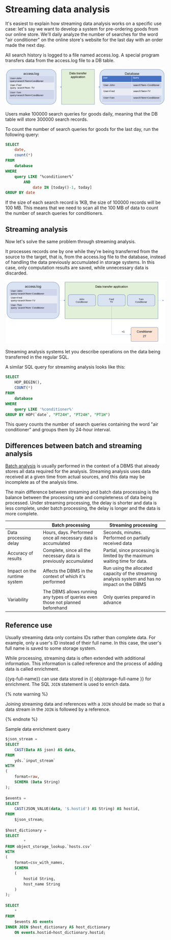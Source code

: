 # Streaming data analysis

It's easiest to explain how streaming data analysis works on a specific use case: let's say we want to develop a system for pre-ordering goods from our online store. We'll daily analyze the number of searches for the word "air conditioner" on the online store's website for the last day with an order made the next day.

All search history is logged to a file named access.log. A special program transfers data from the access.log file to a DB table.

![](../_assets/streaming-exp-1.png)

Users make 100000 search queries for goods daily, meaning that the DB table will store 300000 search records.

To count the number of search queries for goods for the last day, run the following query:

```sql
SELECT
    date,
    count(*)
FROM
    database
WHERE
    query LIKE ‘%conditioner%’
        AND
            date IN [today()-1, today]
GROUP BY date
```

If the size of each search record is 1KB, the size of 100000 records will be 100 MB. This means that we need to scan all the 100 MB of data to count the number of search queries for conditioners.

## Streaming analysis

Now let's solve the same problem through streaming analysis.

It processes records one by one while they're being transferred from the source to the target, that is, from the access.log file to the database, instead of handling the data previously accumulated in storage systems. In this case, only computation results are saved, while unnecessary data is discarded.

![](../_assets/streaming-exp-2.png)

Streaming analysis systems let you describe operations on the data being transferred in the regular SQL.

A similar SQL query for streaming analysis looks like this:

```sql
SELECT
    HOP_BEGIN(),
    COUNT(*)
FROM
    database
WHERE
    query LIKE '%conditioner%'
GROUP BY HOP(`date`, "PT24H", "PT24H", "PT1H")
```

This query counts the number of search queries containing the word "air conditioner" and groups them by 24-hour interval.

## Differences between batch and streaming analysis

[Batch analysis](./batch-processing.md) is usually performed in the context of a DBMS that already stores all data required for the analysis. Streaming analysis uses data received at a given time from actual sources, and this data may be incomplete as of the analysis time.

The main difference between streaming and batch data processing is the balance between the processing rate and completeness of data being processed. Under streaming processing, the delay is shorter and data is less complete, under batch processing, the delay is longer and the data is more complete.

|  | Batch processing | Streaming processing |
|----|----|----|
| Data processing delay | Hours, days. Performed once all necessary data is accumulated | Seconds, minutes. Performed on partially received data |
| Accuracy of results | Complete, since all the necessary data is previously accumulated | Partial, since processing is limited by the maximum waiting time for data. |
| Impact on the runtime system | Affects the DBMS in the context of which it's performed | Run using the allocated capacity of the streaming analysis system and has no impact on the DBMS |
| Variability | The DBMS allows running any types of queries even those not planned beforehand | Only queries prepared in advance |

## Reference use

Usually streaming data only contains IDs rather than complete data. For example, only a user's ID instead of their full name. In this case, the user's full name is saved to some storage system.

While processing, streaming data is often extended with additional information. This information is called reference and the process of adding data is called enrichment.

{{yq-full-name}} can use data stored in {{ objstorage-full-name }} for enrichment. The SQL `JOIN` statement is used to enrich data.

{% note warning %}

Joining streaming data and references with a `JOIN` should be made so that a data stream in the `JOIN` is followed by a reference.

{% endnote %}

Sample data enrichment query

```sql
$json_stream =
SELECT
    CAST(Data AS json) AS data,
FROM
    yds.`input_stream`
WITH
(  
    format=raw,
    SCHEMA (Data String)
);

$events =
SELECT
    CAST(JSON_VALUE(data, '$.hostid') AS String) AS hostid,
FROM
    $json_stream;

$host_dictionary =
SELECT
        *
FROM object_storage_lookup.`hosts.csv`
WITH
(
    format=csv_with_names,
    SCHEMA
    (
        hostid String,
        host_name String
    )
);

SELECT
    *
FROM
    $events AS events
INNER JOIN $host_dictionary AS host_dictionary
    ON events.hostid=host_dictionary.hostid;
```
